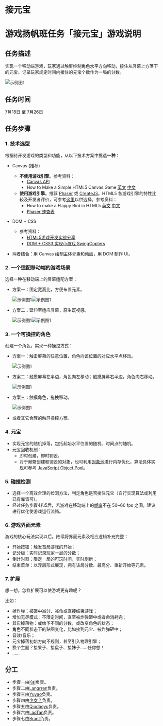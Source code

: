 # 接元宝

# 游戏扬帆班任务「接元宝」游戏说明

## 任务描述

实现一个移动端游戏，玩家通过触屏控制角色水平方向移动，接住从屏幕上方落下的元宝。记录玩家规定时间内接住的元宝个数作为一局的分数。

![示例图1](../asset/pic_task_game_yangfan_004.png)

## 任务时间

7月18日 至 7月26日

## 任务步骤

### 1. 技术选型

根据待开发游戏的类型和功能，从以下技术方案中挑选**一种**：

- Canvas (推荐)
    + **不使用游戏引擎**。参考资料：
        - [Canvas API](https://developer.mozilla.org/zh-CN/docs/Web/API/Canvas_API)
        - How to Make a Simple HTML5 Canvas Game [英文](http://www.lostdecadegames.com/how-to-make-a-simple-html5-canvas-game/) [中文](http://www.cnblogs.com/Wayou/p/how-to-make-a-simple-html5-canvas-game.html)
    + **使用游戏引擎**。推荐 [Phaser](http://phaser.io/) 或 [CreateJS](http://createjs.com/)。HTML5 各游戏引擎的特性比较及开发者评价，可参考[这里](https://html5gameengine.com/)以供选择。参考资料：
        - How to make a Flappy Bird in HTML5 [英文](http://www.gamedevacademy.org/how-to-make-a-flappy-bird-in-html5/) [中文](http://blog.jobbole.com/62203/)
        - [Phaser 速查表](http://invrse.co/phaser-cheatsheet/)
    
- DOM + CSS
    + 参考资料：
        - [HTML5游戏开发实战分享](http://oklai.name/html5game/)
        - [DOM + CSS3 实现小游戏 SwingCopters](http://www.cnblogs.com/lvdabao/p/3968464.html)

- 两者结合：用 Canvas 绘制主体元素和动画，用 DOM 制作 UI。

### 2. 一个适配移动端的游戏场景

选择一种在移动端上的屏幕适配方案：

- 方案一：固定宽高比，方便布置元素。

    ![示例图1](../asset/pic_task_game_yangfan_001.png)![示例图1](../asset/pic_task_game_yangfan_002.png)
    
- 方案二：延伸至适应屏幕，原生既视感。

    ![示例图1](../asset/pic_task_game_yangfan_003.png)![示例图1](../asset/pic_task_game_yangfan_008.png)

### 3. 一个可操控的角色

创建一个角色，实现一种操控方式：

- 方案一：触击屏幕的任意位置，角色向该位置的对应水平点移动。

    ![示例图1](../asset/pic_task_game_yangfan_005.png)
    
- 方案二：触摸屏幕左半边，角色向左移动；触摸屏幕右半边，角色向右移动。

    ![示例图1](../asset/pic_task_game_yangfan_006.png)

- 方案三：触摸角色，拖拽移动。
    
    ![示例图1](../asset/pic_task_game_yangfan_007.png)

- 或者其它合理的触屏操控方案。

### 4. 元宝

- 实现元宝的随机掉落，包括起始水平位置的随机、时间点的随机。
- 元宝回收机制：
    + 即时创建，即时销毁。
    + 对于频繁创建和销毁的对象，也可利用[对象池](https://zh.wikipedia.org/wiki/%E5%AF%B9%E8%B1%A1%E6%B1%A0%E6%A8%A1%E5%BC%8F)进行内存优化，算法具体实现可参考 [JavaScript Object Pool](http://blog.sklambert.com/javascript-object-pool/)。

### 5. 碰撞检测

- 选择一个高效合理的检测方法，判定角色是否接住元宝（自行实现算法或利用已有库皆可）。
- 经过任务步骤4和5后，若游戏在移动端上的[帧率](https://zh.wikipedia.org/wiki/%E5%B8%A7%E7%8E%87)不在 50~60 fps 之间，建议进行优化使游戏运行流畅。

### 6. 游戏界面元素

游戏的核心玩法实现以后，陆续将界面元素及相应逻辑补充完整：

- 开始按钮：触发首局游戏的开始；
- 记分板：实时记录玩家一局的分数；
- 倒计时器：限定一局的可玩时间，实时刷新；
- 结束菜单：以浮层形式展现，拥有该局分数、最高分、重新开始等元素。

### 7. 扩展

想一想，怎样扩展可以使游戏更有趣呢？

比如：

- 掉炸弹：被砸中减分、减命或直接结束游戏；
- 增加无尽模式：不限定时间，直至被炸弹砸中或者命消耗完；
- 其它掉落物：或给予不同的分数，或改变角色的状态；
- 角色不同状态下的贴图变化，比如接到元宝、被炸弹砸中；
- 音效/音乐；
- 元宝掉落初始方向不规则，甚至引入物理引擎；
- 换个主题？接果子、接盘子、接妹子……任你想！
- ……

## 分工

- 步骤一由[Kai](https://github.com/jackYin888)负责。
- 步骤二由[Langrren](https://github.com/langrren)负责。
- 步骤三由[Yuyao](https://github.com/yuyao1994)负责。
- 步骤四由[少女？](https://github.com/goodluckforever)负责。
- 步骤五由[Qiudaoyu](https://github.com/iwillbe)负责。
- 步骤六由[LaoTan](https://github.com/laotanAndzijun)负责。
- 步骤七由[Brant](https://github.com/Brant-Ma)负责。

